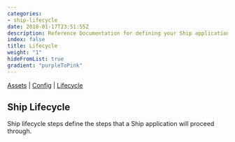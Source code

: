```yaml
---
categories:
- ship-lifecycle
date: 2018-01-17T23:51:55Z
description: Reference Documentation for defining your Ship application lifecycle
index: false
title: Lifecycle
weight: "1"
hideFromList: true
gradient: "purpleToPink"
---
```


[Assets](/api/ship-assets/assets) | [Config](/api/ship-config/config) | [Lifecycle](/api/ship-lifecycle/lifecycle)

## Ship Lifecycle

Ship lifecycle steps define the steps that a Ship application will proceed through.

